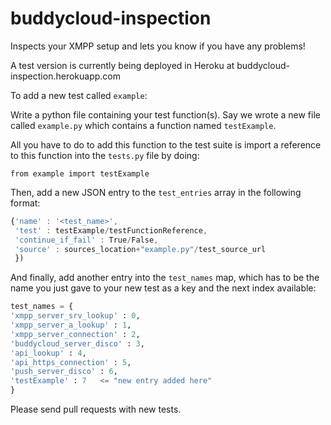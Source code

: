 buddycloud-inspection
=====================

Inspects your XMPP setup and lets you know if you have any problems!

A test version is currently being deployed in Heroku at buddycloud-inspection.herokuapp.com

To add a new test called ```example```:

Write a python file containing your test function(s). Say we wrote a new file called ```example.py``` which contains a function named ```testExample```.

All you have to do to add this function to the test suite is import a reference to this function into the ```tests.py``` file by doing:

```from example import testExample```

Then, add a new JSON entry to the ```test_entries``` array in the following format:

```javascript
{'name' : '<test_name>',
 'test' : testExample/testFunctionReference,
 'continue_if_fail' : True/False,
 'source' : sources_location+"example.py"/test_source_url 
 })
```
And finally, add another entry into the ```test_names``` map, which has to be the name you just gave to your new test as a key and the next index available:

```python
test_names = {
'xmpp_server_srv_lookup' : 0,
'xmpp_server_a_lookup' : 1,
'xmpp_server_connection' : 2,
'buddycloud_server_disco' : 3,
'api_lookup' : 4,
'api_https_connection' : 5,
'push_server_disco' : 6,
'testExample' : 7   <= "new entry added here"
}
```

Please send pull requests with new tests.
